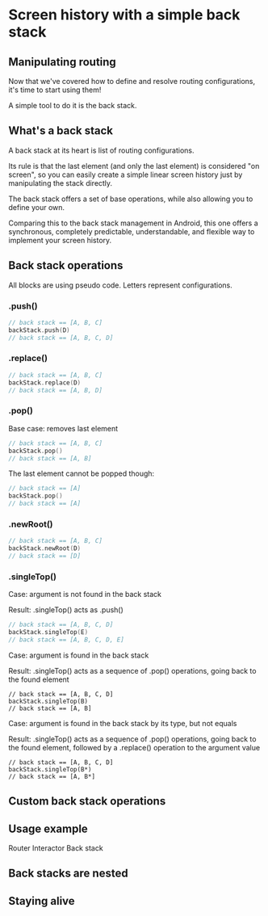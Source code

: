 # Screen history with a simple back stack

## Manipulating routing

Now that we've covered how to define and resolve routing configurations, it's time to start using them!

A simple tool to do it is the back stack.

## What's a back stack

A back stack at its heart is list of routing configurations.

Its rule is that the last element (and only the last element) is considered "on screen", so you can easily create a simple linear screen history just by manipulating the stack directly.

The back stack offers a set of base operations, while also allowing you to define your own.

Comparing this to the back stack management in Android, this one offers a synchronous, completely predictable, understandable, and flexible way to implement your screen history.


## Back stack operations

All blocks are using pseudo code. Letters represent configurations.

### .push()

```kotlin
// back stack == [A, B, C] 
backStack.push(D)
// back stack == [A, B, C, D] 
```

### .replace()

```kotlin
// back stack == [A, B, C] 
backStack.replace(D)
// back stack == [A, B, D] 
```


### .pop()

Base case: removes last element
```kotlin
// back stack == [A, B, C] 
backStack.pop()
// back stack == [A, B] 
```

The last element cannot be popped though:
```kotlin
// back stack == [A] 
backStack.pop()
// back stack == [A] 
```


### .newRoot()
```kotlin
// back stack == [A, B, C] 
backStack.newRoot(D)
// back stack == [D] 
```


### .singleTop()

Case: argument is not found in the back stack

Result: .singleTop() acts as .push()

```kotlin
// back stack == [A, B, C, D]
backStack.singleTop(E)
// back stack == [A, B, C, D, E]
```


Case: argument is found in the back stack

Result: .singleTop() acts as a sequence of .pop() operations, going back to the found element

```
// back stack == [A, B, C, D]
backStack.singleTop(B)
// back stack == [A, B]
```

Case: argument is found in the back stack by its type, but not equals

Result: .singleTop() acts as a sequence of .pop() operations, going back to the found element, followed by a .replace() operation to the argument value

```
// back stack == [A, B, C, D]
backStack.singleTop(B*)
// back stack == [A, B*]
```

## Custom back stack operations

## Usage example
Router
Interactor
Back stack

## Back stacks are nested

## Staying alive